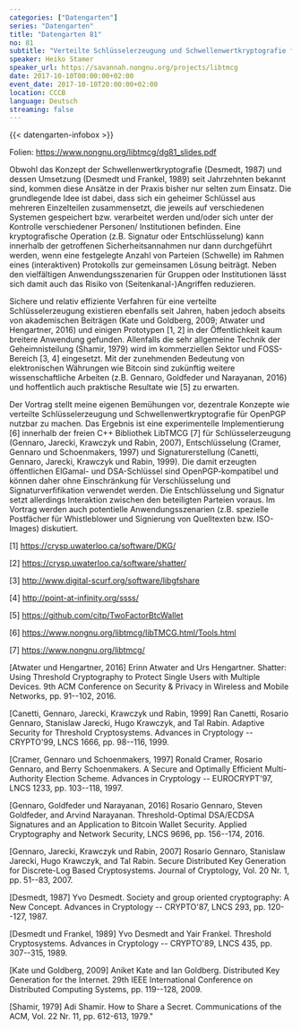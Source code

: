 ```yaml
---
categories: ["Datengarten"]
series: "Datengarten"
title: "Datengarten 81"
no: 81
subtitle: "Verteilte Schlüsselerzeugung und Schwellenwertkryptografie für OpenPGP"
speaker: Heiko Stamer
speaker_url: https://savannah.nongnu.org/projects/libtmcg
date: 2017-10-10T00:00:00+02:00
event_date: 2017-10-10T20:00:00+02:00
location: CCCB
language: Deutsch
streaming: false
---
```

{{< datengarten-infobox >}}

Folien: https://www.nongnu.org/libtmcg/dg81_slides.pdf 

Obwohl das Konzept der Schwellenwertkryptografie (Desmedt, 1987) und dessen
Umsetzung (Desmedt und Frankel, 1989) seit Jahrzehnten bekannt sind, kommen
diese Ansätze in der Praxis bisher nur selten zum Einsatz. Die grundlegende
Idee ist dabei, dass sich ein geheimer Schlüssel aus mehreren Einzelteilen
zusammensetzt, die jeweils auf verschiedenen Systemen gespeichert bzw.
verarbeitet werden und/oder sich unter der Kontrolle verschiedener Personen/
Institutionen befinden. Eine kryptografische Operation (z.B. Signatur oder
Entschlüsselung) kann innerhalb der getroffenen Sicherheitsannahmen nur
dann durchgeführt werden, wenn eine festgelegte Anzahl von Parteien (Schwelle)
im Rahmen eines (interaktiven) Protokolls zur gemeinsamen Lösung beiträgt.
Neben den vielfältigen Anwendungsszenarien für Gruppen oder Institutionen
lässt sich damit auch das Risiko von (Seitenkanal-)Angriffen reduzieren.

Sichere und relativ effiziente Verfahren für eine verteilte Schlüsselerzeugung
existieren ebenfalls seit Jahren, haben jedoch abseits von akademischen 
Beiträgen (Kate und Goldberg, 2009; Atwater und Hengartner, 2016) und einigen
Prototypen [1, 2] in der Öffentlichkeit kaum breitere Anwendung gefunden.
Allenfalls die sehr allgemeine Technik der Geheimnisteilung (Shamir, 1979) wird
im kommerziellen Sektor und FOSS-Bereich [3, 4] eingesetzt. Mit der zunehmenden
Bedeutung von elektronischen Währungen wie Bitcoin sind zukünftig weitere
wissenschaftliche Arbeiten (z.B. Gennaro, Goldfeder und Narayanan, 2016) und
hoffentlich auch praktische Resultate wie [5] zu erwarten. 

Der Vortrag stellt meine eigenen Bemühungen vor, dezentrale Konzepte wie
verteilte Schlüsselerzeugung und Schwellenwertkryptografie für OpenPGP nutzbar
zu machen. Das Ergebnis ist eine experimentelle Implementierung [6] innerhalb
der freien C++ Bibliothek LibTMCG [7] für Schlüsselerzeugung (Gennaro, Jarecki,
Krawczyk und Rabin, 2007), Entschlüsselung (Cramer, Gennaro und Schoenmakers,
1997) und Signaturerstellung (Canetti, Gennaro, Jarecki, Krawczyk und Rabin,
1999). Die damit erzeugten öffentlichen ElGamal- und DSA-Schlüssel sind
OpenPGP-kompatibel und können daher ohne Einschränkung für Verschlüsselung
und Signaturverfifikation verwendet werden. Die Entschlüsselung und Signatur
setzt allerdings Interaktion zwischen den beteiligten Parteien voraus. Im
Vortrag werden auch potentielle Anwendungsszenarien (z.B. spezielle Postfächer
für Whistleblower und Signierung von Quelltexten bzw. ISO-Images) diskutiert.

[1] https://crysp.uwaterloo.ca/software/DKG/

[2] https://crysp.uwaterloo.ca/software/shatter/

[3] http://www.digital-scurf.org/software/libgfshare

[4] http://point-at-infinity.org/ssss/

[5] https://github.com/citp/TwoFactorBtcWallet

[6] https://www.nongnu.org/libtmcg/libTMCG.html/Tools.html

[7] https://www.nongnu.org/libtmcg/

[Atwater und Hengartner, 2016]
Erinn Atwater and Urs Hengartner.
Shatter: Using Threshold Cryptography to Protect Single Users with Multiple Devices.
9th ACM Conference on Security & Privacy in Wireless and Mobile Networks, pp. 91--102, 2016.

[Canetti, Gennaro, Jarecki, Krawczyk und Rabin, 1999]
Ran Canetti, Rosario Gennaro, Stanislaw Jarecki, Hugo Krawczyk, and Tal Rabin.
Adaptive Security for Threshold Cryptosystems.
Advances in Cryptology -- CRYPTO'99, LNCS 1666, pp. 98--116, 1999.

[Cramer, Gennaro und Schoenmakers, 1997]
Ronald Cramer, Rosario Gennaro, and Berry Schoenmakers.
A Secure and Optimally Efficient Multi-Authority Election Scheme.
Advances in Cryptology -- EUROCRYPT'97, LNCS 1233, pp. 103--118, 1997.

[Gennaro, Goldfeder und Narayanan, 2016]
Rosario Gennaro, Steven Goldfeder, and Arvind Narayanan.
Threshold-Optimal DSA/ECDSA Signatures and an Application to Bitcoin Wallet Security.
Applied Cryptography and Network Security, LNCS 9696, pp. 156--174, 2016.

[Gennaro, Jarecki, Krawczyk und Rabin, 2007]
Rosario Gennaro, Stanislaw Jarecki, Hugo Krawczyk, and Tal Rabin.
Secure Distributed Key Generation for Discrete-Log Based Cryptosystems.
Journal of Cryptology, Vol. 20 Nr. 1, pp. 51--83, 2007.

[Desmedt, 1987]
Yvo Desmedt.
Society and group oriented cryptography: A New Concept.
Advances in Cryptology -- CRYPTO'87, LNCS 293, pp. 120--127, 1987.

[Desmedt und Frankel, 1989]
Yvo Desmedt and Yair Frankel.
Threshold Cryptosystems.
Advances in Cryptology -- CRYPTO'89, LNCS 435, pp. 307--315, 1989.

[Kate und Goldberg, 2009]
Aniket Kate and Ian Goldberg.
Distributed Key Generation for the Internet.
29th IEEE International Conference on Distributed Computing Systems, pp. 119--128, 2009.

[Shamir, 1979]
Adi Shamir.
How to Share a Secret.
Communications of the ACM, Vol. 22 Nr. 11, pp. 612-613, 1979."
